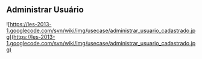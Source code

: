## Administrar Usuário ##

![https://les-2013-1.googlecode.com/svn/wiki/img/usecase/administrar_usuario_cadastrado.jpg](https://les-2013-1.googlecode.com/svn/wiki/img/usecase/administrar_usuario_cadastrado.jpg)